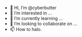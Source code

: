 - 👋 Hi, I’m @cyberbutter
- 👀 I’m interested in ...
- 🌱 I’m currently learning ...
- 💞️ I’m looking to collaborate on ...
- 📫 How to halo.

<!---
cyberbutter/cyberbutter is a ✨ special ✨ repository because its `README.md` (this file) appears on your GitHub profile.
You can click the Preview link to take a look at your changes.
--->
